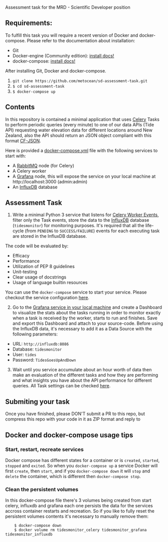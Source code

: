 Assessment task for the MRD - Scientific Developer position

## Requirements:

To fulfill this task you will require a recent version of Docker and docker-compose. Please refer to the documentation about installation:

 * Git
 * Docker-engine (Community edition): [install docs!](https://docs.docker.com/install/linux/docker-ce/ubuntu/)
 * docker-compose: [install docs!](https://docs.docker.com/compose/install/)

After installing Git, Docker and docker-compose.

 1. `git clone https://github.com/metocean/sd-assessment-task.git`
 2. `$ cd sd-assessment-task`
 3. `$ docker-compose up`

## Contents

In this repository is contained a minimal application that uses [Celery](https://docs.celeryproject.org/en/latest/) Tasks to perform periodic queries (every minute) to one of our data APIs (Tide API) requesting water elevation data for different locations around New Zealand, also the API should return an JSON object compliant with this format [CF-JSON](http://cf-json.org/).

Here is provided a [docker-compose.yml](docker-compose.yml) file with the following services to start with:

 * A [RabbitMQ](https://hub.docker.com/_/rabbitmq) node (for Celery)
 * A Celery worker
 * A [Grafana](https://grafana.com/docs/installation/docker/) node, this will expose the service on your local machine at http://localhost:3000 (admin:admin)
 * An [InfluxDB](https://hub.docker.com/_/influxdb) database


## Assessment Task

1. Write a minimal Python 3 service that listens for [Celery Worker Events](https://docs.celeryproject.org/en/latest/userguide/monitoring.html#events), filter only the Task events, store the data to the [InfluxDB](https://influxdb-python.readthedocs.io/en/latest/index.html) database (`tidesmonitor`) for monitoring purposes. It's required that all the life-cycle (from `PENDING` to `SUCCESS/FAILURE`) events for each executing task are stored in the InfluxDB database.

The code will be evaluated by:

 * Efficacy 
 * Performance
 * Utilization of PEP 8 guidelines
 * Unit-testing
 * Clear usage of docstrings
 * Usage of language builtin resources
 
You can use the `docker-compose` service to start your service. Please checkout the service configuration [here](docker-compose.yml#53).

2. Go to the [Grafana service in your local machine](http://localhost:3000) and create a Dashboard to visualize the stats about the tasks running in order to monitor exactly when a task is received by the worker, starts to run and finishes. Save and export this Dashboard and attach to your source-code. Before using the InfluxDB data, it's necessary to add it as a Data Source with the following parameters:

  * URL: `http://influxdb:8086`
  * Database: `tidesmonitor`
  * User: `tides`
  * Password: `TidesGoesUpAndDown`


3. Wait until you service accumulate about an hour worth of data then make an evaluation of the different tasks and how they are performing and what insights you have about the API performance for different queries. All Task settings can be checked [here](tides/settings.py).

## Submiting your task

Once you have finished, please DON'T submit a PR to this repo, but compress this repo with your code in it as ZIP format and reply to  

## Docker and docker-compose usage tips

### Start, restart, recreate services

Docker compose has different states for a container or is `created`, `started`, `stopped` and `exited`. So when you `docker-compose up` a service Docker will first `create`, then `start`, and if you `docker-compose down` it will `stop` and `delete` the container, which is different then `docker-compose stop`.

### Clean the persistent volumes

In this docker-compose file there's 3 volumes being created from start celery, influxdb and grafana each one persists the data for the services accross container restarts and recreation. So if you like to fully reset the persistent volumes contents it's necessary to manually remove them:

```
    $ docker-compose down
    $ docker volume rm tidesmonitor_celery tidesmonitor_grafana tidesmonitor_influxdb
```



